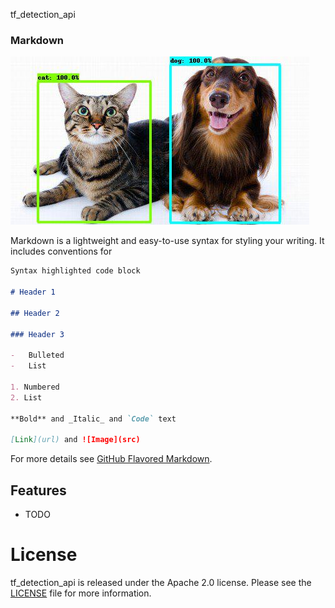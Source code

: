 tf_detection_api

### Markdown

![cat and dog](.github/images/906d17abcd.jpg)

Markdown is a lightweight and easy-to-use syntax for styling your writing. It includes conventions for

```markdown
Syntax highlighted code block

# Header 1

## Header 2

### Header 3

-   Bulleted
-   List

1. Numbered
2. List

**Bold** and _Italic_ and `Code` text

[Link](url) and ![Image](src)
```

For more details see [GitHub Flavored Markdown](https://guides.github.com/features/mastering-markdown/).


## Features

-   TODO

# License
tf_detection_api is released under the Apache 2.0 license. Please see the [LICENSE](LICENSE) file for more information.